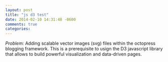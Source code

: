 ```yaml
---
layout: post
title: "js d3 test"
date: 2014-02-10 14:31:48 -0600
comments: true
categories:
---
```


<script src="http://d3js.org/d3.v2.js"></script>

*Problem:* Adding scalable vector images (svg) files within the octopress blogging framework. This is a prerequisite to usign the D3 javascript library that allows to build powerful visualization and data-driven pages.



<div>
  <style type="text/css">

    .chart {
      font-family: Arial, sans-serif;
      font-size: 10px;
      margin-top: -40px;
    }

    .bar {
      fill: steelblue;
    }

    .axis path, .axis line {
      fill: none;
      stroke: #000;
      shape-rendering: crispEdges;
    }

  </style>
</div>

<script type="text/javascript">

  var data = [6, 1, 2, 3, 5, 4,8];

  var margin = {top: 40, right: 40, bottom: 40, left: 40},
      width = $('.entry-content').width(),
      height = 300;

  $(window).resize(function() {
    width = $('.entry-content').width();
  });

</script>



<div id='test-1'></div>



<script type="text/javascript">
  d3.select("#test-1").append("p").text("This paragraph is generate with JS:  ' d3.select("#test-1").append("p").text(  ' ");
</script>


